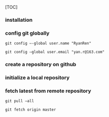 [TOC]

### installation

### config git globally

`git config —-global user.name "RyanRen"`

`git config —global user.email "yan.r@163.com"`

### create a repository on github

### initialize a local repository

### fetch latest from remote repository

`git pull —all`

`git fetch origin master`



